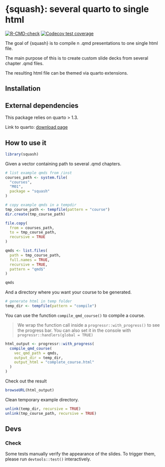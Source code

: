 
<!-- README.md is generated from README.Rmd. Please edit that file -->

# {squash}: several quarto to single html

<!-- badges: start -->

[![R-CMD-check](https://github.com/ThinkR-open/squash/actions/workflows/R-CMD-check.yaml/badge.svg)](https://github.com/ThinkR-open/squash/actions/workflows/R-CMD-check.yaml)
[![Codecov test
coverage](https://codecov.io/gh/ThinkR-open/squash/graph/badge.svg)](https://app.codecov.io/gh/ThinkR-open/squash)
<!-- badges: end -->

The goal of {squash} is to compile n .qmd presentations to one single
html file.

The main purpose of this is to create custom slide decks from several
chapter .qmd files.

The resulting html file can be themed via quarto extensions.

## Installation

## External dependencies

This package relies on quarto \> 1.3.

Link to quarto: [download page](https://quarto.org/docs/download/)

## How to use it

``` r
library(squash)
```

Given a vector containing path to several .qmd chapters.

``` r
# list example qmds from /inst
courses_path <- system.file(
  "courses",
  "M01",
  package = "squash"
)

# copy example qmds in a tempdir
tmp_course_path <- tempfile(pattern = "course")
dir.create(tmp_course_path)

file.copy(
  from = courses_path,
  to = tmp_course_path,
  recursive = TRUE
)

qmds <- list.files(
  path = tmp_course_path,
  full.names = TRUE,
  recursive = TRUE,
  pattern = "qmd$"
)

qmds
```

And a directory where you want your course to be generated.

``` r
# generate html in temp folder
temp_dir <- tempfile(pattern = "compile")
```

You can use the function `compile_qmd_course()` to compile a course.

> We wrap the function call inside a `progressr::with_progress()` to see
> the progress bar. You can also set it in the console with
> `progressr::handlers(global = TRUE)`

``` r
html_output <- progressr::with_progress(
  compile_qmd_course(
    vec_qmd_path = qmds,
    output_dir = temp_dir,
    output_html = "complete_course.html"
  )
)
```

Check out the result

``` r
browseURL(html_output)
```

Clean temporary example directory.

``` r
unlink(temp_dir, recursive = TRUE)
unlink(tmp_course_path, recursive = TRUE)
```

## Devs

### Check

Some tests manually verify the appearance of the slides. To trigger
them, please run `devtools::test()` interactively.
